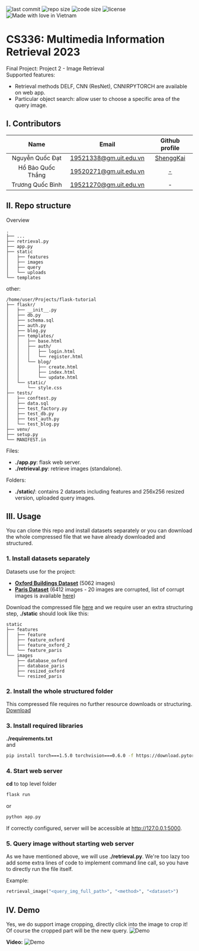 ![last commit](https://img.shields.io/github/last-commit/ShenggKai/CBIR_System?logo=git)
![repo size](https://img.shields.io/github/repo-size/ShenggKai/CBIR_System?logo=github)
![code size](https://img.shields.io/github/languages/code-size/ShenggKai/CBIR_System?logo=GitHub)
![license](https://img.shields.io/github/license/ShenggKai/CBIR_System)
![Made with love in Vietnam](https://madewithlove.now.sh/vn?heart=true&colorB=%23da251d)
# CS336: Multimedia Information Retrieval 2023
Final Project: Project 2 - Image Retrieval  
Supported features:
- Retrieval methods DELF, CNN (ResNet), CNNIRPYTORCH are available on web app.
- Particular object search: allow user to choose a specific area of the query image.

## I. Contributors
|Name|Email|Github profile|
|:-:|:-:|:-:|
|Nguyễn Quốc Đạt|19521338@gm.uit.edu.vn|[ShenggKai](https://github.com/ShenggKai)|
|Hồ Bảo Quốc Thắng|19520271@gm.uit.edu.vn|[-](https)|
|Trương Quốc Bình|19521270@gm.uit.edu.vn|-|

## II. Repo structure
Overview
```
.
├── ...
├── retrieval.py
├── app.py
├── static
│   ├── features
│   ├── images
│   ├── query
│   └── uploads
└── templates
```

other:
```
/home/user/Projects/flask-tutorial
├── flaskr/
│   ├── __init__.py
│   ├── db.py
│   ├── schema.sql
│   ├── auth.py
│   ├── blog.py
│   ├── templates/
│   │   ├── base.html
│   │   ├── auth/
│   │   │   ├── login.html
│   │   │   └── register.html
│   │   └── blog/
│   │       ├── create.html
│   │       ├── index.html
│   │       └── update.html
│   └── static/
│       └── style.css
├── tests/
│   ├── conftest.py
│   ├── data.sql
│   ├── test_factory.py
│   ├── test_db.py
│   ├── test_auth.py
│   └── test_blog.py
├── venv/
├── setup.py
└── MANIFEST.in
```

Files:
- **./app.py**: flask web server.
- **./retrieval.py**: retrieve images (standalone).

Folders:
- **./static/**: contains 2 datasets including features and 256x256 resized version, uploaded query images.

## III. Usage
You can clone this repo and install datasets separately or you can download the whole compressed file that we have already downloaded and structured.

### 1. Install datasets separately

Datasets use for the project:  
- [**Oxford Buildings Dataset**](https://www.robots.ox.ac.uk/~vgg/data/oxbuildings/) (5062 images)
- [**Paris Dataset**](https://www.robots.ox.ac.uk/~vgg/data/parisbuildings/) (6412 images - 20 images are corrupted, list of corrupt images is available [here](https://www.robots.ox.ac.uk/~vgg/data/parisbuildings/corrupt.txt))

Download the compressed file [here](https://) and we require user an extra structuring step, **./static** should look like this:

```
static
├── features
│   ├── feature
│   ├── feature_oxford
│   ├── feature_oxford_2
│   └── feature_paris
└── images
    ├── database_oxford
    ├── database_paris
    ├── resized_oxford
    └── resized_paris

```

### 2. Install the whole structured folder 
This compressed file requires no further resource downloads or structuring.  
[Download](https://)
### 3. Install required libraries
**./requirements.txt**  
and
```sh
pip install torch===1.5.0 torchvision===0.6.0 -f https://download.pytorch.org/whl/torch_stable.html
```
### 4. Start web server
**cd** to top level folder
```sh
flask run
```
or 
```sh
python app.py
```

If correctly configured, server will be accessible at http://127.0.0.1:5000.

### 5. Query image without starting web server
As we have mentioned above, we will use **./retrieval.py**. We're too lazy too add some extra lines of code to implement command line call, so you have to directly run the file itself.  

Example:
```py
retrieval_image("<query_img_full_path>", "<method>", "<dataset>")
```

## IV. Demo
Yes, we do support image cropping, directly click into the image to crop it!  
Of course the cropped part will be the new query.
![Demo](https://i.imgur.com/5qKLLww.png)

**Video:**
![Demo](https://i.imgur.com/LzP7kf4.png)
